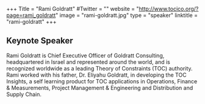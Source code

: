 +++
Title = "Rami Goldratt"
#Twitter = ""
website = "http://www.tocico.org/?page=rami_goldratt"
image = "rami-goldratt.jpg"
type = "speaker"
linktitle = "rami-goldratt"
+++

## Keynote Speaker

Rami Goldratt is Chief Executive Officer of Goldratt Consulting, headquartered in Israel and represented around the world, and is recognized worldwide as a leading Theory of Constraints (TOC) authority. Rami worked with his father, Dr. Eliyahu Goldratt, in developing the TOC Insights, a self learning product for TOC applications in Operations, Finance & Measurements, Project Management & Engineering and Distribution and Supply Chain.
